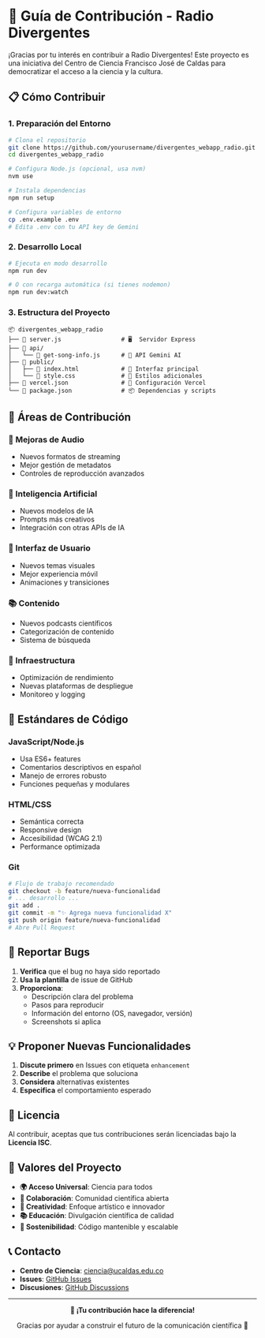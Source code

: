 # 🤝 Guía de Contribución - Radio Divergentes

¡Gracias por tu interés en contribuir a Radio Divergentes! Este proyecto es una iniciativa del Centro de Ciencia Francisco José de Caldas para democratizar el acceso a la ciencia y la cultura.

## 📋 Cómo Contribuir

### 1. Preparación del Entorno

```bash
# Clona el repositorio
git clone https://github.com/yourusername/divergentes_webapp_radio.git
cd divergentes_webapp_radio

# Configura Node.js (opcional, usa nvm)
nvm use

# Instala dependencias
npm run setup

# Configura variables de entorno
cp .env.example .env
# Edita .env con tu API key de Gemini
```

### 2. Desarrollo Local

```bash
# Ejecuta en modo desarrollo
npm run dev

# O con recarga automática (si tienes nodemon)
npm run dev:watch
```

### 3. Estructura del Proyecto

```
📦 divergentes_webapp_radio
├── 📄 server.js                 # 🖥️  Servidor Express
├── 📁 api/
│   └── 📄 get-song-info.js      # 🤖 API Gemini AI
├── 📁 public/
│   ├── 📄 index.html            # 🎨 Interfaz principal
│   └── 📄 style.css             # 🎨 Estilos adicionales
├── 📄 vercel.json               # 🚀 Configuración Vercel
└── 📄 package.json              # 📦 Dependencias y scripts
```

## 🎯 Áreas de Contribución

### 🎵 Mejoras de Audio
- Nuevos formatos de streaming
- Mejor gestión de metadatos
- Controles de reproducción avanzados

### 🤖 Inteligencia Artificial
- Nuevos modelos de IA
- Prompts más creativos
- Integración con otras APIs de IA

### 🎨 Interfaz de Usuario
- Nuevos temas visuales
- Mejor experiencia móvil
- Animaciones y transiciones

### 📚 Contenido
- Nuevos podcasts científicos
- Categorización de contenido
- Sistema de búsqueda

### 🚀 Infraestructura
- Optimización de rendimiento
- Nuevas plataformas de despliegue
- Monitoreo y logging

## 🔧 Estándares de Código

### JavaScript/Node.js
- Usa ES6+ features
- Comentarios descriptivos en español
- Manejo de errores robusto
- Funciones pequeñas y modulares

### HTML/CSS
- Semántica correcta
- Responsive design
- Accesibilidad (WCAG 2.1)
- Performance optimizada

### Git
```bash
# Flujo de trabajo recomendado
git checkout -b feature/nueva-funcionalidad
# ... desarrollo ...
git add .
git commit -m "✨ Agrega nueva funcionalidad X"
git push origin feature/nueva-funcionalidad
# Abre Pull Request
```

## 🐛 Reportar Bugs

1. **Verifica** que el bug no haya sido reportado
2. **Usa la plantilla** de issue de GitHub
3. **Proporciona**:
   - Descripción clara del problema
   - Pasos para reproducir
   - Información del entorno (OS, navegador, versión)
   - Screenshots si aplica

## 💡 Proponer Nuevas Funcionalidades

1. **Discute primero** en Issues con etiqueta `enhancement`
2. **Describe** el problema que soluciona
3. **Considera** alternativas existentes
4. **Especifica** el comportamiento esperado

## 📝 Licencia

Al contribuir, aceptas que tus contribuciones serán licenciadas bajo la **Licencia ISC**.

## 🎯 Valores del Proyecto

- **🌍 Acceso Universal**: Ciencia para todos
- **🤝 Colaboración**: Comunidad científica abierta
- **🎨 Creatividad**: Enfoque artístico e innovador
- **📚 Educación**: Divulgación científica de calidad
- **🌱 Sostenibilidad**: Código mantenible y escalable

## 📞 Contacto

- **Centro de Ciencia**: ciencia@ucaldas.edu.co
- **Issues**: [GitHub Issues](https://github.com/yourusername/divergentes_webapp_radio/issues)
- **Discusiones**: [GitHub Discussions](https://github.com/yourusername/divergentes_webapp_radio/discussions)

---

<div align="center">
  <p><strong>🚀 ¡Tu contribución hace la diferencia!</strong></p>
  <p>Gracias por ayudar a construir el futuro de la comunicación científica 🎵</p>
</div>